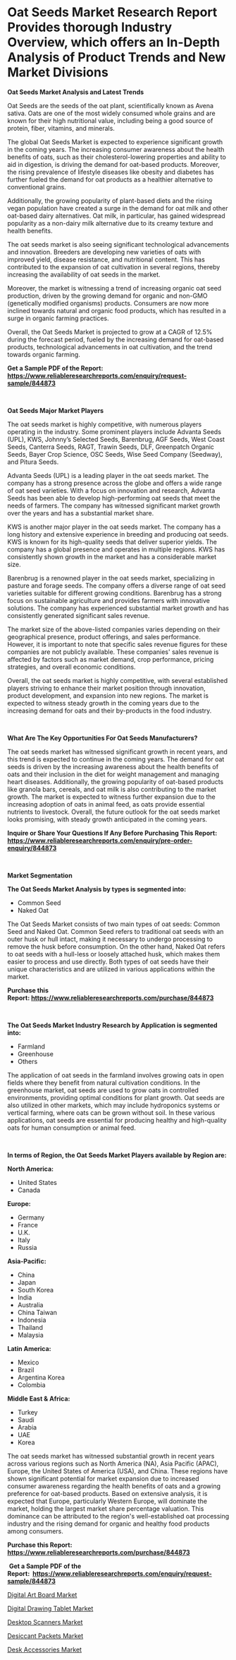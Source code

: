 <p><h1>Oat Seeds Market Research Report Provides thorough Industry Overview, which offers an In-Depth Analysis of Product Trends and New Market Divisions</h1></p><p><strong>Oat Seeds Market Analysis and Latest Trends</strong></p>
<p><p>Oat Seeds are the seeds of the oat plant, scientifically known as Avena sativa. Oats are one of the most widely consumed whole grains and are known for their high nutritional value, including being a good source of protein, fiber, vitamins, and minerals.</p><p>The global Oat Seeds Market is expected to experience significant growth in the coming years. The increasing consumer awareness about the health benefits of oats, such as their cholesterol-lowering properties and ability to aid in digestion, is driving the demand for oat-based products. Moreover, the rising prevalence of lifestyle diseases like obesity and diabetes has further fueled the demand for oat products as a healthier alternative to conventional grains.</p><p>Additionally, the growing popularity of plant-based diets and the rising vegan population have created a surge in the demand for oat milk and other oat-based dairy alternatives. Oat milk, in particular, has gained widespread popularity as a non-dairy milk alternative due to its creamy texture and health benefits.</p><p>The oat seeds market is also seeing significant technological advancements and innovation. Breeders are developing new varieties of oats with improved yield, disease resistance, and nutritional content. This has contributed to the expansion of oat cultivation in several regions, thereby increasing the availability of oat seeds in the market.</p><p>Moreover, the market is witnessing a trend of increasing organic oat seed production, driven by the growing demand for organic and non-GMO (genetically modified organisms) products. Consumers are now more inclined towards natural and organic food products, which has resulted in a surge in organic farming practices.</p><p>Overall, the Oat Seeds Market is projected to grow at a CAGR of 12.5% during the forecast period, fueled by the increasing demand for oat-based products, technological advancements in oat cultivation, and the trend towards organic farming.</p></p>
<p><strong>Get a Sample PDF of the Report:&nbsp; <a href="https://www.reliableresearchreports.com/enquiry/request-sample/844873">https://www.reliableresearchreports.com/enquiry/request-sample/844873</a></strong></p>
<p>&nbsp;</p>
<p><strong>Oat Seeds Major Market Players</strong></p>
<p><p>The oat seeds market is highly competitive, with numerous players operating in the industry. Some prominent players include Advanta Seeds (UPL), KWS, Johnny’s Selected Seeds, Barenbrug, AGF Seeds, West Coast Seeds, Canterra Seeds, RAGT, Trawin Seeds, DLF, Greenpatch Organic Seeds, Bayer Crop Science, OSC Seeds, Wise Seed Company (Seedway), and Pitura Seeds.</p><p>Advanta Seeds (UPL) is a leading player in the oat seeds market. The company has a strong presence across the globe and offers a wide range of oat seed varieties. With a focus on innovation and research, Advanta Seeds has been able to develop high-performing oat seeds that meet the needs of farmers. The company has witnessed significant market growth over the years and has a substantial market share.</p><p>KWS is another major player in the oat seeds market. The company has a long history and extensive experience in breeding and producing oat seeds. KWS is known for its high-quality seeds that deliver superior yields. The company has a global presence and operates in multiple regions. KWS has consistently shown growth in the market and has a considerable market size.</p><p>Barenbrug is a renowned player in the oat seeds market, specializing in pasture and forage seeds. The company offers a diverse range of oat seed varieties suitable for different growing conditions. Barenbrug has a strong focus on sustainable agriculture and provides farmers with innovative solutions. The company has experienced substantial market growth and has consistently generated significant sales revenue.</p><p>The market size of the above-listed companies varies depending on their geographical presence, product offerings, and sales performance. However, it is important to note that specific sales revenue figures for these companies are not publicly available. These companies' sales revenue is affected by factors such as market demand, crop performance, pricing strategies, and overall economic conditions.</p><p>Overall, the oat seeds market is highly competitive, with several established players striving to enhance their market position through innovation, product development, and expansion into new regions. The market is expected to witness steady growth in the coming years due to the increasing demand for oats and their by-products in the food industry.</p></p>
<p>&nbsp;</p>
<p><strong>What Are The Key Opportunities For Oat Seeds Manufacturers?</strong></p>
<p><p>The oat seeds market has witnessed significant growth in recent years, and this trend is expected to continue in the coming years. The demand for oat seeds is driven by the increasing awareness about the health benefits of oats and their inclusion in the diet for weight management and managing heart diseases. Additionally, the growing popularity of oat-based products like granola bars, cereals, and oat milk is also contributing to the market growth. The market is expected to witness further expansion due to the increasing adoption of oats in animal feed, as oats provide essential nutrients to livestock. Overall, the future outlook for the oat seeds market looks promising, with steady growth anticipated in the coming years.</p></p>
<p><strong>Inquire or Share Your Questions If Any Before Purchasing This Report: <a href="https://www.reliableresearchreports.com/enquiry/pre-order-enquiry/844873">https://www.reliableresearchreports.com/enquiry/pre-order-enquiry/844873</a></strong></p>
<p>&nbsp;</p>
<p><strong>Market Segmentation</strong></p>
<p><strong>The Oat Seeds Market Analysis by types is segmented into:</strong></p>
<p><ul><li>Common Seed</li><li>Naked Oat</li></ul></p>
<p><p>The Oat Seeds Market consists of two main types of oat seeds: Common Seed and Naked Oat. Common Seed refers to traditional oat seeds with an outer husk or hull intact, making it necessary to undergo processing to remove the husk before consumption. On the other hand, Naked Oat refers to oat seeds with a hull-less or loosely attached husk, which makes them easier to process and use directly. Both types of oat seeds have their unique characteristics and are utilized in various applications within the market.</p></p>
<p><strong>Purchase this Report:&nbsp;<a href="https://www.reliableresearchreports.com/purchase/844873">https://www.reliableresearchreports.com/purchase/844873</a></strong></p>
<p>&nbsp;</p>
<p><strong>The Oat Seeds Market Industry Research by Application is segmented into:</strong></p>
<p><ul><li>Farmland</li><li>Greenhouse</li><li>Others</li></ul></p>
<p><p>The application of oat seeds in the farmland involves growing oats in open fields where they benefit from natural cultivation conditions. In the greenhouse market, oat seeds are used to grow oats in controlled environments, providing optimal conditions for plant growth. Oat seeds are also utilized in other markets, which may include hydroponics systems or vertical farming, where oats can be grown without soil. In these various applications, oat seeds are essential for producing healthy and high-quality oats for human consumption or animal feed.</p></p>
<p>&nbsp;</p>
<p><strong>In terms of Region, the Oat Seeds Market Players available by Region are:</strong></p>
<p>
    <p> <strong> North America: </strong>
        <ul>
            <li>United States</li>
            <li>Canada</li>
        </ul>
        </p> 
    <p> <strong> Europe: </strong>
        <ul>
            <li>Germany</li>
            <li>France</li>
            <li>U.K.</li>
            <li>Italy</li>
            <li>Russia</li>
        </ul>
        </p> 
    <p> <strong> Asia-Pacific: </strong>
        <ul>
            <li>China</li>
            <li>Japan</li>
            <li>South Korea</li>
            <li>India</li>
            <li>Australia</li>
            <li>China Taiwan</li>
            <li>Indonesia</li>
            <li>Thailand</li>
            <li>Malaysia</li>
        </ul>
        </p> 
    <p> <strong> Latin America: </strong>
        <ul>
            <li>Mexico</li>
            <li>Brazil</li>
            <li>Argentina Korea</li>
            <li>Colombia</li>
        </ul>
        </p> 
    <p> <strong> Middle East & Africa: </strong>
        <ul>
            <li>Turkey</li>
            <li>Saudi</li>
            <li>Arabia</li>
            <li>UAE</li>
            <li>Korea</li>
        </ul>
    </p>
    </p>
<p><p>The oat seeds market has witnessed substantial growth in recent years across various regions such as North America (NA), Asia Pacific (APAC), Europe, the United States of America (USA), and China. These regions have shown significant potential for market expansion due to increased consumer awareness regarding the health benefits of oats and a growing preference for oat-based products. Based on extensive analysis, it is expected that Europe, particularly Western Europe, will dominate the market, holding the largest market share percentage valuation. This dominance can be attributed to the region's well-established oat processing industry and the rising demand for organic and healthy food products among consumers.</p></p>
<p><strong>Purchase this Report: <a href="https://www.reliableresearchreports.com/purchase/844873">https://www.reliableresearchreports.com/purchase/844873</a></strong></p>
<p>&nbsp;<strong>Get a Sample PDF of the Report:&nbsp;&nbsp;<a href="https://www.reliableresearchreports.com/enquiry/request-sample/844873">https://www.reliableresearchreports.com/enquiry/request-sample/844873</a></strong></p>
<p><strong></strong></p>
<p><p><a href="https://medium.com/@trystanward/digital-art-board-market-size-market-outlook-and-market-forecast-2023-to-2030-7b69d6da892c">Digital Art Board Market</a></p><p><a href="https://medium.com/@larrycrooks1923/digital-drawing-tablet-market-insights-into-market-cagr-market-trends-and-growth-strategies-e95fb37dbc49">Digital Drawing Tablet Market</a></p><p><a href="https://medium.com/@tyreldooley/analyzing-desktop-scanners-market-global-industry-perspective-and-forecast-2023-to-2030-8143fdc58ddd">Desktop Scanners Market</a></p><p><a href="https://medium.com/@twilabailey2000/desiccant-packets-market-analysis-its-cagr-market-segmentation-and-global-industry-overview-ef6ff1a317c6">Desiccant Packets Market</a></p><p><a href="https://medium.com/@chazmonahan2023/desk-accessories-market-share-evolution-and-market-growth-trends-2023-2030-7a2c4f16d677">Desk Accessories Market</a></p></p>